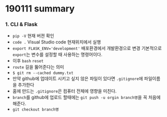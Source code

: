 # 190111 summary

### 1. CLI & Flask

* `pip -V`  현재 버젼 확인
* `code .`  Visual Studio code 현재위치에서 실행
* `export FLASK_ENV='development'`  배포환경에서 개발환경으로 변경
  기본적으로 `export`는 변수를 설정할 때 사용하는 명령어이다.
* 이후 `bash` `reset`
* `route`  길을 뚫어준다는 의미
* `$ git rm --cached dummy.txt` 
* 만약 github에 업데이트 시키고 싶지 않은 파일이 있다면 `.gitignore`에 파일이름을 추가한다
* 홈에 만드는 `.gitignore`은 컴퓨터 전체에 영향을 미친다.
* `branch`를 github에 업로드 할때에는 `git push -u orgin branch명`을 꼭 처음에 해준다.
* `git checkout branch명`


